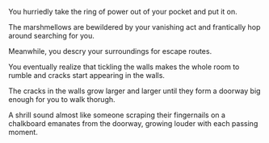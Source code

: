 You hurriedly take the ring of power out of your pocket and put it on.

The marshmellows are bewildered by your vanishing act and frantically hop
around searching for you.

Meanwhile, you descry your surroundings for escape routes.

You eventually realize that tickling the walls makes the whole room to rumble and cracks start appearing in the walls.

The cracks in the walls grow larger and larger until they form a doorway big enough for you to walk thorugh.

A shrill sound almost like someone scraping their fingernails on a chalkboard emanates from the doorway,
growing louder with each passing moment.